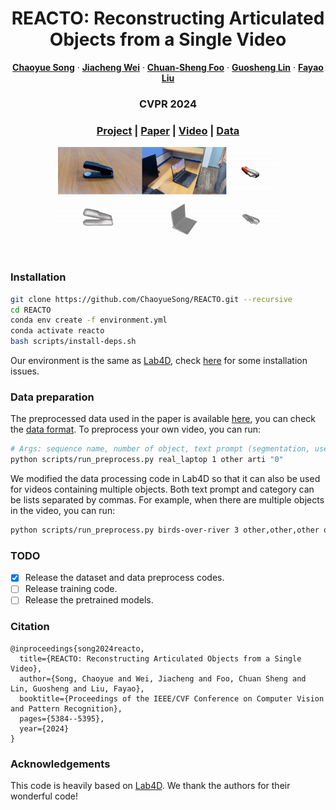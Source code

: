 <div align="center">

  <h1 align="center">REACTO: Reconstructing Articulated Objects from a Single Video</h1>
  <div>
    <a href="https://chaoyuesong.github.io"><strong>Chaoyue Song</strong></a>
    ·
    <a href="https://plusmultiply.github.io/"><strong>Jiacheng Wei</strong></a>
      ·
    <a href="http://ai.stanford.edu/~csfoo/"><strong>Chuan-Sheng Foo</strong></a>
      ·
    <a href="https://guosheng.github.io/"><strong>Guosheng Lin</strong></a>
          ·
    <a href="https://sites.google.com/site/fayaoliu/"><strong>Fayao Liu</strong></a>
  </div>
  
   ### CVPR 2024

   ### [Project](https://chaoyuesong.github.io/REACTO/) | [Paper](https://arxiv.org/abs/2404.11151) | [Video](https://www.youtube.com/watch?v=6f-lyqLMbRc) | [Data](https://huggingface.co/datasets/chaoyue7/reacto_data) 
<tr>
    <img src="https://github.com/ChaoyueSong/ChaoyueSong.github.io/blob/gh-pages/files/project/reacto_cvpr2024/reacto_teaser.gif" width="70%"/>
</tr>
</div>
<br />

### Installation

```bash
git clone https://github.com/ChaoyueSong/REACTO.git --recursive
cd REACTO
conda env create -f environment.yml
conda activate reacto
bash scripts/install-deps.sh
```
Our environment is the same as [Lab4D](https://github.com/lab4d-org/lab4d), check [here](https://lab4d-org.github.io/lab4d/qa.html) for some installation issues.

### Data preparation
The preprocessed data used in the paper is available [here](https://huggingface.co/datasets/chaoyue7/reacto_data), you can check the [data format](https://lab4d-org.github.io/lab4d/tutorials/arbitrary_video.html). To preprocess your own video, you can run:
```bash
# Args: sequence name, number of object, text prompt (segmentation, use other for non-human/non-quad), category from {human, quad, arti, other}, gpu id
python scripts/run_preprocess.py real_laptop 1 other arti "0"
```
We modified the data processing code in Lab4D so that it can also be used for videos containing multiple objects. Both text prompt and category can be lists separated by commas. For example, when there are multiple objects in the video, you can run:
```bash
python scripts/run_preprocess.py birds-over-river 3 other,other,other other,quad,human "0"
```

### TODO
- [x] Release the dataset and data preprocess codes.
- [ ] Release training code.
- [ ] Release the pretrained models.

### Citation

```
@inproceedings{song2024reacto,
  title={REACTO: Reconstructing Articulated Objects from a Single Video},
  author={Song, Chaoyue and Wei, Jiacheng and Foo, Chuan Sheng and Lin, Guosheng and Liu, Fayao},
  booktitle={Proceedings of the IEEE/CVF Conference on Computer Vision and Pattern Recognition},
  pages={5384--5395},
  year={2024}
}
```

### Acknowledgements
This code is heavily based on [Lab4D](https://github.com/lab4d-org/lab4d). We thank the authors for their wonderful code!
